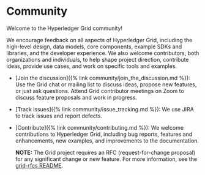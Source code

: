 # Community

<!--
  Copyright (c) 2018-2019, Bitwise IO, Inc.
  Copyright (c) 2015-2017, Intel Corporation.
  Licensed under Creative Commons Attribution 4.0 International License
  https://creativecommons.org/licenses/by/4.0/
-->

Welcome to the Hyperledger Grid community!

We encourage feedback on all aspects of Hyperledger Grid,
including the high-level design, data models, core components, example SDKs and
libraries, and the developer experience.
We also welcome contributors, both organizations and individuals, to help
shape project direction, contribute ideas, provide use cases, and work on
specific tools and examples.

* [Join the discussion]({% link community/join_the_discussion.md %}):
  Use the Grid chat or mailing list to discuss ideas, propose new features, or
  just ask questions. Attend Grid contributor meetings on Zoom to discuss
  feature proposals and work in progress.

* [Track issues]({% link community/issue_tracking.md %}):
  We use JIRA to track issues and report defects.

* [Contribute]({% link community/contributing.md %}):
  We welcome contributions to Hyperledger Grid, including bug reports, features
  and enhancements, new examples, and improvements to the documentation.

  **NOTE:** The Grid project requires an RFC (request-for-change proposal) for
  any significant change or new feature. For more information, see the
  [grid-rfcs
  README](https://github.com/hyperledger/grid-rfcs/blob/master/README.md).
